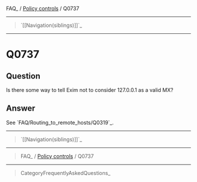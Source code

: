 FAQ\_ / [Policy controls](FAQ/Policy_controls) / Q0737

* * * * *

> \`[[Navigation(siblings)]]\`\_

* * * * *

Q0737
=====

Question
--------

Is there some way to tell Exim not to consider 127.0.0.1 as a valid MX?

Answer
------

See \`FAQ/Routing\_to\_remote\_hosts/Q0319\`\_.

* * * * *

> \`[[Navigation(siblings)]]\`\_

* * * * *

> FAQ\_ / [Policy controls](FAQ/Policy_controls) / Q0737

* * * * *

> CategoryFrequentlyAskedQuestions\_
